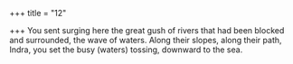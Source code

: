 +++
title = "12"

+++
You sent surging here the great gush of rivers that had been blocked  and surrounded, the wave of waters.
Along their slopes, along their path, Indra, you set the busy (waters)  tossing, downward to the sea.